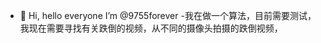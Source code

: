 - 👋 Hi, hello everyone I’m @9755forever
-我在做一个算法，目前需要测试，我现在需要寻找有关跌倒的视频，从不同的摄像头拍摄的跌倒视频，

<!---
9755forever/9755forever is a ✨ special ✨ repository because its `README.md` (this file) appears on your GitHub profile.
You can click the Preview link to take a look at your changes.
--->
